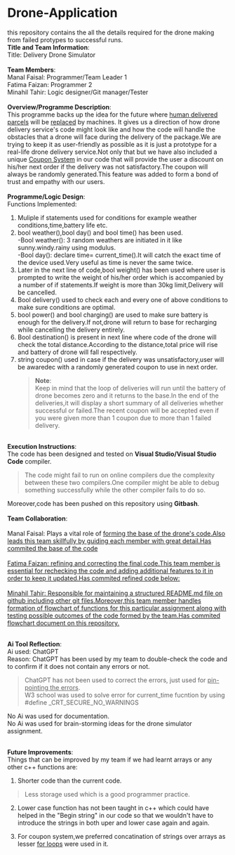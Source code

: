 # Drone-Application
this repository contains the all the details required for the drone making from failed protypes to successful runs.<br>
**Title and Team Information**:<br>
Title: Delivery Drone Simulator<br>
<br>**Team Members**:<br>
Manal Faisal: Programmer/Team Leader 1<br>
Fatima Faizan: Programmer 2<br>
Minahil Tahir: Logic designer/Git manager/Tester<br>
<br>**Overview/Programme Description**:<br>
This programme backs up the idea for the future where <ins>human delivered parcels</ins> will be <ins>replaced</ins> by machines.
It gives us a direction of how drone delivery service's code might look like and how the code will handle the obstacles that a drone will face during the delivery of the package.We are trying to keep it as user-friendly as possible as it is just a prototype for a real-life drone delivery service.Not only that but we have also included a unique <ins>Coupon System</ins> in our code that will provide the user a discount on his/her next order if the delivery was not satisfactory.The coupon will always be randomly generated.This feature was added to form a bond of trust and empathy with our users.<br>
<br>**Programme/Logic Design**:<br>
Functions Implemented:<br>
1. Muliple if statements used for conditions for example weather conditions,time,battery life etc.<br>
2. bool weather(),bool day() and bool time() has been used.<br>
   -Bool weather(): 3 random weathers are initiated in it like sunny.windy.rainy using modulus.<br>
   -Bool day(): declare time= current_time().It will catch the exact time of the device used.Very useful as time is never the     same twice.<br>
3. Later in the next line of code,bool weight() has been used where user is prompted to write the weight of his/her order which is accompanied by a number of if statements.If weight is more than 30kg limit,Delivery will be cancelled.<br>
4. Bool delivery() used to check each and every one of above conditions to make sure conditions are optimal.<br>
5. bool power() and bool charging() are used to make sure battery is enough for the delivery.If not,drone will return to base for recharging while cancelling the delivery entirely.<br>
6. Bool destination() is present in next line where code of the drone will check the total distance.According to the distance,total price will rise and battery of drone will fall respectively.<br>
7. string coupon() used in case if the delivery was unsatisfactory,user will be awaredec with a randomly generated coupon to use in next order.<br>
   > **Note**:<br>
   >Keep in mind that the loop of deliveries will run until the battery of drone becomes zero and it returns to the base.In the end of the deliveries,it will display a short summary of all deliveries whether successful or failed.The recent coupon will be accepted even if you were given more than 1 coupon due to more than 1 failed delivery.<br>






<br>**Execution Instructions**:<br>
The code has been designed and tested on **Visual Studio/Visual Studio Code** compiler.<br>
>The code might fail to run on online compilers due the complexity between these two compilers.One compiler might be able to debug something successfully while the other compiler fails to do so.<br>

Moreover,code has been pushed on this repository using **Gitbash**.<br>
<br>**Team Collaboration**:<br>
<br>Manal Faisal: 
             Plays a vital role of <ins>forming the base<ins> of the drone's code.Also <ins>leads this team</ins> skillfully by guiding each member with great detail.Has commited the base of the code<br>
<br>Fatima Faizan: <ins>refining and correcting the final code</ins>.This team member is essential for rechecking the code and adding additional features to it in order to keep it updated.Has commited refined code below:<br>
<br>Minahil Tahir: Responsible for maintaining a structured README.md file on <ins>github</ins> including other git files.Moreover,this team member handles <ins>formation of flowchart</ins> of functions for this particular assignment along with <ins>testing</ins> possible outcomes of the code formed by the team.Has commited flowchart document on this repository.<br>


<br>**Ai Tool Reflection**:<br>
Ai used: ChatGPT<br>
Reason: ChatGPT has been used by my team to double-check the code and to confirm if it does not contain any errors or not.
>ChatGPT has not been used to correct the errors, just used for <ins>pin-pointing the errors</ins>.<br>
>W3 school was used to solve error for current_time fucntion by using #define _CRT_SECURE_NO_WARNINGS<br>



No Ai was used for documentation.<br>
No Ai was used for brain-storming ideas for the drone simulator assignment.<br>


<br>**Future Improvements**:<br>
Things that can be improved by my team if we had learnt arrays or any other c++ functions are:<br>
1. Shorter code than the current code.
>Less storage used which is a good programmer practice.<br>
2. Lower case function has not been taught in c++ which could have helped in the "Begin string" in our code so that we wouldn't have to introduce the strings in both uper and lower case again and again.<br>

3. For coupon system,we preferred concatination of strings over arrays as lesser <ins>for loops</ins> were used in it.<br>




